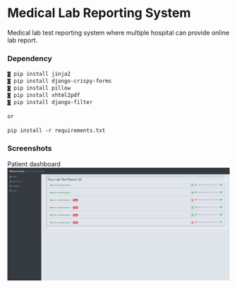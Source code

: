 # Medical Lab Reporting System

Medical lab test reporting system where multiple hospital can provide online lab report.

### Dependency
    ◙ pip install jinja2                
    ◙ pip install django-crispy-forms  
    ◙ pip install pillow                
    ◙ pip install xhtml2pdf             
    ◙ pip install django-filter
    
    or        
    
    pip install -r requirements.txt    
    
### Screenshots
Patient dashboard
<img src="media/Patient report.png" alt="">

